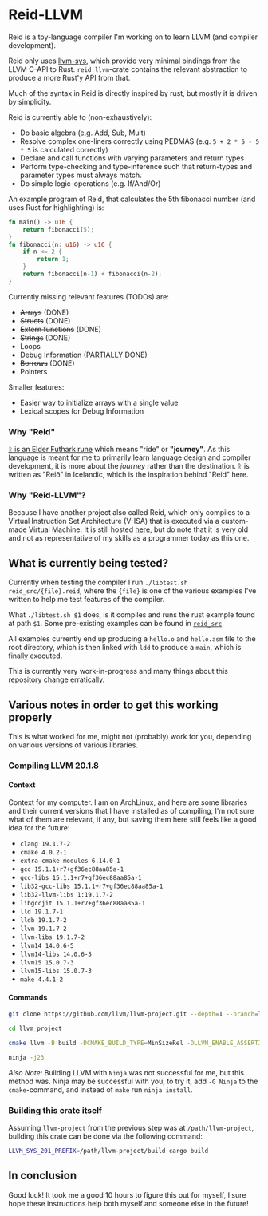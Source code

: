 # Reid-LLVM
Reid is a toy-language compiler I'm working on to learn LLVM (and compiler
development).

Reid only uses [llvm-sys](https://gitlab.com/taricorp/llvm-sys.rs), which
provide very minimal bindings from the LLVM C-API to Rust. `reid_llvm`-crate
contains the relevant abstraction to produce a more Rust'y API from that.

Much of the syntax in Reid is directly inspired by rust, but mostly it is driven
by simplicity.

Reid is currently able to (non-exhaustively):
- Do basic algebra (e.g. Add, Sub, Mult)
- Resolve complex one-liners correctly using PEDMAS (e.g. `5 + 2 * 5 - 5 *
  5` is calculated correctly)
- Declare and call functions with varying parameters and return types
- Perform type-checking and type-inference such that return-types and
  parameter types must always match.
- Do simple logic-operations (e.g. If/And/Or)

An example program of Reid, that calculates the 5th fibonacci number (and uses
Rust for highlighting) is:
```rust
fn main() -> u16 {
    return fibonacci(5);
}
fn fibonacci(n: u16) -> u16 {
    if n <= 2 {
        return 1;
    }
    return fibonacci(n-1) + fibonacci(n-2);
}
```

Currently missing relevant features (TODOs) are:
- ~~Arrays~~ (DONE)
- ~~Structs~~ (DONE)
- ~~Extern functions~~ (DONE)
- ~~Strings~~ (DONE)
- Loops
- Debug Information (PARTIALLY DONE)
- ~~Borrows~~ (DONE)
- Pointers

Smaller features:
- Easier way to initialize arrays with a single value
- Lexical scopes for Debug Information

### Why "Reid"

[ᚱ is an Elder Futhark rune](https://en.wikipedia.org/wiki/Raido) which means
"ride" or **"journey"**. As this language is meant for me to primarily learn
language design and compiler development, it is more about the *journey* rather
than the destination. ᚱ is written as "Reið" in Icelandic, which is the
inspiration behind "Reid" here.

### Why "Reid-LLVM"?

Because I have another project also called Reid, which only compiles to a
Virtual Instruction Set Architecture (V-ISA) that is executed via a custom-made
Virtual Machine. It is still hosted
[here](https://git.teascade.net/teascade/reid), but do note that it is very old
and not as representative of my skills as a programmer today as this one.

## What is currently being tested?

Currently when testing the compiler I run `./libtest.sh reid_src/{file}.reid`,
where the `{file}` is one of the various examples I've written to help me test
features of the compiler.

What `./libtest.sh $1` does, is it compiles and runs the rust example found at
path `$1`. Some pre-existing examples can be found in [`reid_src`](./reid_src)

All examples currently end up producing a `hello.o` and `hello.asm` file to the
root directory, which is then linked with `ldd` to produce a `main`, which is
finally executed.

This is currently very work-in-progress and many things about this repository
change erratically.

## Various notes in order to get this working properly
This is what worked for me, might not (probably) work for you, depending on
various versions of various libraries.

### Compiling LLVM 20.1.8

#### Context
Context for my computer. I am on ArchLinux, and here are some libraries and
their current versions that I have installed as of compiling, I'm not sure what
of them are relevant, if any, but saving them here still feels like a good idea
for the future:
- `clang 19.1.7-2`
- `cmake 4.0.2-1`
- `extra-cmake-modules 6.14.0-1`
- `gcc 15.1.1+r7+gf36ec88aa85a-1`
- `gcc-libs 15.1.1+r7+gf36ec88aa85a-1`
- `lib32-gcc-libs 15.1.1+r7+gf36ec88aa85a-1`
- `lib32-llvm-libs 1:19.1.7-2`
- `libgccjit 15.1.1+r7+gf36ec88aa85a-1`
- `lld 19.1.7-1`
- `lldb 19.1.7-2`
- `llvm 19.1.7-2`
- `llvm-libs 19.1.7-2`
- `llvm14 14.0.6-5`
- `llvm14-libs 14.0.6-5`
- `llvm15 15.0.7-3`
- `llvm15-libs 15.0.7-3`
- `make 4.4.1-2`


#### Commands

```sh
git clone https://github.com/llvm/llvm-project.git --depth=1 --branch=llvmorg-20.1.8

cd llvm_project

cmake llvm -B build -DCMAKE_BUILD_TYPE=MinSizeRel -DLLVM_ENABLE_ASSERTIONS=ON -DLLVM_INCLUDE_TESTS=OFF -DLLVM_BUILD_BENCHMARKS=OFF -G Ninja -DLLVM_USE_LINKER="ld.lld" -DLLVM_PARALLEL_LINK_JOBS=8

ninja -j23
```

*Also Note:* Building LLVM with `Ninja` was not successful for me, but this
method was. Ninja may be successful with you, to try it, add `-G Ninja` to the
`cmake`-command, and instead of `make` run `ninja install`.

### Building this crate itself

Assuming `llvm-project` from the previous step was at
`/path/llvm-project`, building this crate can be done via the following command:

```sh
LLVM_SYS_201_PREFIX=/path/llvm-project/build cargo build
```

## In conclusion
Good luck! It took me a good 10 hours to figure this out for myself, I sure hope
these instructions help both myself and someone else in the future!